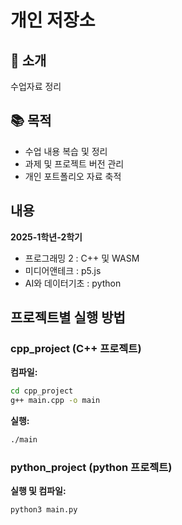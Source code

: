 # 개인 저장소

## 📝 소개
수업자료 정리

## 📚 목적
- 수업 내용 복습 및 정리
- 과제 및 프로젝트 버전 관리
- 개인 포트폴리오 자료 축적

## 내용
**2025-1학년-2학기**
- 프로그래밍 2 : C++ 및 WASM
- 미디어앤테크 : p5.js
- AI와 데이터기초 : python

## 프로젝트별 실행 방법

### cpp_project (C++ 프로젝트)
**컴파일:**
```bash
cd cpp_project
g++ main.cpp -o main
```

**실행:**
```bash
./main
```

### python_project (python 프로젝트)
**실행 및 컴파일:**
```
python3 main.py
```